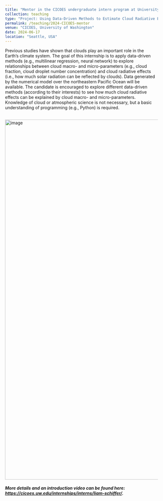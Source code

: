 ```yaml
---
title: "Mentor in the CICOES undergraduate intern program at University of Washington"
collection: teaching
type: "Project: Using Data-Driven Methods to Estimate Cloud Radiative Effects."
permalink: /teaching/2024-CICOES-mentor
venue: "CICOES, University of Washington"
date: 2024-06-17
location: "Seattle, USA"
---
```


Previous studies have shown that clouds play an important role in the Earth’s climate system. The goal of this internship is to apply data-driven methods (e.g., multilinear regression, neural network) to explore relationships between cloud macro- and micro-parameters (e.g., cloud fraction, cloud droplet number concentration) and cloud radiative effects (i.e., how much solar radiation can be reflected by clouds). Data generated by the numerical model over the northeastern Pacific Ocean will be available. The candidate is encouraged to explore different data-driven methods (according to their interests) to see how much cloud radiative effects can be explained by cloud macro- and micro-parameters. Knowledge of cloud or atmospheric science is not necessary, but a basic understanding of programming (e.g., Python) is required. <br/>
<br/>

<img width="1182" alt="image" src="https://github.com/user-attachments/assets/abe6d9a0-e6fd-4760-bb81-041d82baa550">
<br/>

##### More details and an introduction video can be found here: https://cicoes.uw.edu/internships/interns/liam-schiffer/.
<br/>

